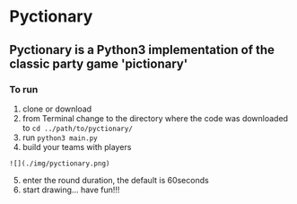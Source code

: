 # Pyctionary

## Pyctionary is a Python3 implementation of the classic party game 'pictionary'

### To run
1. clone or download
2. from Terminal change to the directory where the code was downloaded to 
    `cd ../path/to/pyctionary/`
3. run `python3 main.py`
4. build your teams with players
```
![](./img/pyctionary.png)
```
5. enter the round duration, the default is 60seconds
6. start drawing... have fun!!!